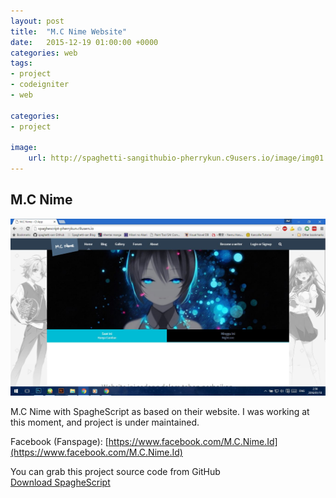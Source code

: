```yaml
---
layout: post
title:  "M.C Nime Website"
date:   2015-12-19 01:00:00 +0000
categories: web
tags:
- project
- codeigniter
- web

categories:
- project

image: 
    url: http://spaghetti-sangithubio-pherrykun.c9users.io/image/img01.jpg
---
```



<h2>M.C Nime</h2>
<img src="/image/img01.jpg">

M.C Nime with SpagheScript as based on their website.
I was working at this moment, and project is under maintained.


Facebook (Fanspage): [https://www.facebook.com/M.C.Nime.Id](https://www.facebook.com/M.C.Nime.Id)

You can grab this project source code from GitHub
<br>
[Download SpagheScript](https://github.com/spaghetti-san/spaghescript)

